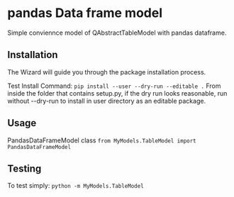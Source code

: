 # pandas Data frame model

Simple conviennce model of QAbstractTableModel with pandas dataframe.

## Installation
The Wizard will guide you through the package installation process.

Test Install Command: `pip install --user --dry-run --editable .`
From inside the folder that contains setup.py, if the dry run looks reasonable, run without --dry-run to install in user directory as an editable package.

## Usage
PandasDataFrameModel class
`from MyModels.TableModel import PandasDataFrameModel`

## Testing
To test simply:
`python -m MyModels.TableModel`

